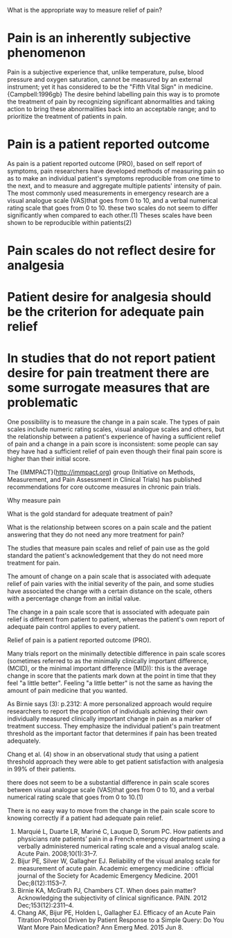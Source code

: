 What is the appropriate way to measure relief of pain?

 # Pain is an inherently subjective phenomenon
 
Pain is a subjective experience that, unlike temperature, pulse, blood pressure and oxygen saturation, cannot be measured by an external instrument; yet it has considered to be the "Fifth Vital Sign" in medicine.{Campbell:1996gb} The desire behind labelling pain this way is to promote the treatment of pain by recognizing significant abnormalities and taking action to bring these abnormalities back into an acceptable range; and to prioritize the treatment of patients in pain.
 
 # Pain is a patient reported outcome
 
As pain is a patient reported outcome (PRO), based on self report of symptoms, pain researchers have developed methods of measuring pain so as to make an individual patient's symptoms reproducible from one time to the next, and to measure and aggregate multiple patients' intensity of pain. The most commonly used measurements in emergency research are a visual analogue scale (VAS)that goes from 0 to 10, and a verbal numerical rating scale that goes from 0 to 10. these two scales do not seem to differ significantly when compared to each other.(1) Theses scales have been shown to be reproducible within patients(2)


 # Pain scales do not reflect desire for analgesia
 
 
 
 # Patient desire for analgesia should be the criterion for adequate pain relief
 
 # In studies that do not report patient desire for pain treatment there are some surrogate measures that are problematic
 
 





One possibility is to measure the change in a pain scale. The types of pain scales include numeric rating scales, visual analogue scales and others, but the relationship between a patient's experience of having a sufficient relief of pain and a change in a pain score is inconsistent: some people can say they have had a sufficient relief of pain even though their final pain score is higher than their initial score.  


The {IMMPACT}(http://immpact.org) group (Initiative on Methods, Measurement, and Pain Assessment in Clinical Trials) has published recommendations for core outcome measures in chronic pain trials. 

Why measure pain

What is the gold standard for adequate treatment of pain?

What is the relationship between scores on a pain scale and the patient answering that they do not need any more treatment for pain?

The studies that measure pain scales and relief of pain use as the gold standard the patient's acknowledgement that they do not need more treatment for pain.

The amount of change on a pain scale that is associated with adequate relief of pain varies with the initial severity of the pain, and some studies have associated the change with a certain distance on the scale, others with a percentage change from an initial value. 

The change in a pain scale score that is associated with adequate pain relief is different from patient to patient, whereas the patient's own report of adequate pain control applies to every patient.

Relief of pain is a patient reported outcome (PRO).

Many trials report on the minimally detectible difference in pain scale scores (sometimes referred to as the minimally clinically important difference, (MCID), or the  minimal important difference (MID)): this is the average change in score that the patients mark down at the point in time that they feel "a little better". Feeling "a little better" is not the same as having the amount of pain medicine that you wanted.

As Birnie says (3): p.2312:  A more personalized approach would require researchers to report the proportion of individuals achieving their own individually measured clinically important change in pain as a marker of treatment success. They emphasize the individual patient's pain treatment threshold as the important factor that determines if pain has been treated adequately.

Chang et al. (4) show in an observational study that using a patient threshold approach they were able to get patient satisfaction with analgesia in 99% of their patients.

there does not seem to be a substantial difference in pain scale scores between visual analogue scale (VAS)that goes from 0 to 10, and a verbal numerical rating scale that goes from 0 to 10.(1)

There is no easy way to move from the change in the pain scale score to knowing correctly if a patient had adequate pain relief.

 
1.	Marquié L, Duarte LR, Mariné C, Lauque D, Sorum PC. How patients and physicians rate patients’ pain in a French emergency department using a verbally administered numerical rating scale and a visual analog scale. Acute Pain. 2008;10(1):31–7. 
2.	Bijur PE, Silver W, Gallagher EJ. Reliability of the visual analog scale for measurement of acute pain. Academic emergency medicine : official journal of the Society for Academic Emergency Medicine. 2001 Dec;8(12):1153–7. 
3.	Birnie KA, McGrath PJ, Chambers CT. When does pain matter? Acknowledging the subjectivity of clinical significance. PAIN. 2012 Dec;153(12):2311–4. 
4.	Chang AK, Bijur PE, Holden L, Gallagher EJ. Efficacy of an Acute Pain Titration Protocol Driven by Patient Response to a Simple Query: Do You Want More Pain Medication? Ann Emerg Med. 2015 Jun 8. 
